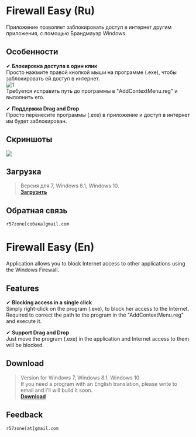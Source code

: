 # Firewall Easy (Ru)
Приложение позволяет заблокировать доступ в интернет другим приложения, с помощью Брандмауэр Windows.

## Особенности

✔ **Блокировка доступа в один клик**<br>
Просто нажмите правой кнопкой мыши на программе (.exe), чтобы заблокировать ей доступ в интернет.<br>
![1](https://cloud.githubusercontent.com/assets/9499881/7653228/22b33980-fb25-11e4-8f31-62982a1403e6.png)<br>
Требуется исправить путь до программы в "AddContextMenu.reg" и выполнить его.

✔ **Поддержка Drag and Drop**<br>
Просто перенесите программы (.exe) в приложение и доступ в интернет им будет заблокирован.

## Скриншоты
![](https://user-images.githubusercontent.com/9499881/27404229-58500bd8-56de-11e7-9a5a-124ed9a97a68.png)

## Загрузка
>Версия для 7, Windows 8.1, Windows 10.<br>
**[Загрузить](https://github.com/r57zone/Firewall-Easy/releases)**<br>

## Обратная связь
`r57zone[собака]gmail.com`

# Firewall Easy (En)
Application allows you to block Internet access to other applications using the Windows Firewall.

## Features

✔ **Blocking access in a single click**<br>
Simply right-click on the program (.exe), to block her access to the Internet.<br>
Required to correct the path to the program in the "AddContextMenu.reg" and execute it.

✔ **Support Drag and Drop**<br>
Just move the program (.exe) in the application and Internet access to them will be blocked.

## Download
>Version for Windows 7, Windows 8.1, Windows 10.<br>
>If you need a program with an English translation, please write to email and I'll will build it soon.<br>
**[Download](https://github.com/r57zone/Firewall-Easy/releases)**<br>

## Feedback
`r57zone[at]gmail.com`